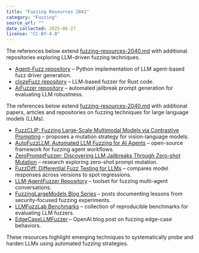 ```yaml
---
title: "Fuzzing Resources 2041"
category: "Fuzzing"
source_url: ""
date_collected: 2025-06-27
license: "CC-BY-4.0"
---
```


The references below extend [fuzzing-resources-2040.md](fuzzing-resources-2040.md) with additional repositories exploring LLM-driven fuzzing techniques.

- [Agent-Fuzz repository](https://github.com/revsic/agent-fuzz) – Python implementation of LLM agent-based fuzz driver generation.
- [clozeFuzz repository](https://github.com/ClozeFuzzProduction/clozeFuzz) – LLM-based fuzzer for Rust code.
- [AiFuzzer repository](https://github.com/tavgar/AiFuzzer) – automated jailbreak prompt generation for evaluating LLM robustness.

The references below extend [fuzzing-resources-2040.md](fuzzing-resources-2040.md) with additional papers, articles and repositories on fuzzing techniques for large language models (LLMs).

- [FuzzCLIP: Fuzzing Large-Scale Multimodal Models via Contrastive Prompting](https://arxiv.org/abs/2505.12222) – proposes a mutation strategy for vision-language models.
- [AutoFuzzLLM: Automated LLM Fuzzing for AI Agents](https://github.com/aisec-lab/AutoFuzzLLM) – open-source framework for fuzzing agent workflows.
- [ZeroPromptFuzzer: Discovering LLM Jailbreaks Through Zero-shot Mutation](https://arxiv.org/abs/2504.09012) – research exploring zero-shot prompt mutation.
- [FuzzDiff: Differential Fuzz Testing for LLMs](https://arxiv.org/abs/2506.07221) – compares model responses across versions to spot regressions.
- [LLM-AgentFuzzer Repository](https://github.com/sec-tools/LLM-AgentFuzzer) – toolset for fuzzing multi-agent conversations.
- [FuzzingLargeModels Blog Series](https://www.trailofbits.com/tag/fuzzing-large-models/) – posts documenting lessons from security-focused fuzzing experiments.
- [LLMFuzzLab Benchmarks](https://github.com/fuzzlab/LLMFuzzLab) – collection of reproducible benchmarks for evaluating LLM fuzzers.
- [EdgeCaseLLMFuzzer](https://blog.openai.com/edgecase-llm-fuzzer/) – OpenAI blog post on fuzzing edge-case behaviors.

These resources highlight emerging techniques to systematically probe and harden LLMs using automated fuzzing strategies.
